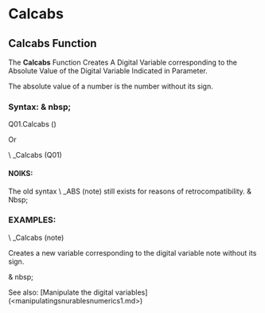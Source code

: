 # Calcabs

## Calcabs Function

The **Calcabs** Function Creates A Digital Variable corresponding to the Absolute Value of the Digital Variable Indicated in Parameter.

The absolute value of a number is the number without its sign.

### Syntax: & nbsp;

Q01.Calcabs ()

Or

\ _Calcabs (Q01)

#### NOIKS:

The old syntax \ _ABS (note) still exists for reasons of retrocompatibility. & Nbsp;

### EXAMPLES:

\ _Calcabs (note)

Creates a new variable corresponding to the digital variable note without its sign.

& nbsp;

See also: [Manipulate the digital variables] (<manipulatingsnurablesnumerics1.md>)